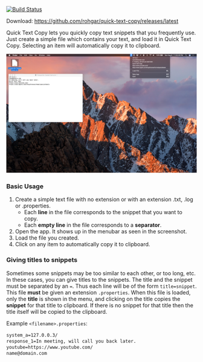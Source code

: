[![Build Status](https://travis-ci.org/rohgar/quick-text-copy.svg?branch=master)](https://travis-ci.org/rohgar/quick-text-copy)

Download: <https://github.com/rohgar/quick-text-copy/releases/latest>

Quick Text Copy lets you quickly copy text snippets that you frequently use. Just create a simple file which contains your text, and load it in Quick Text Copy. Selecting an item will automatically copy it to clipboard.

![Quick Text Copy](screenshots/screenshot_01.jpg)

### Basic Usage
 
1. Create a simple text file with no extension or with an extension .txt, .log or .properties.
    * Each **line** in the file corresponds to the snippet that you want to copy.
    * Each **empty line** in the file corresponds to a **separator**.
2. Open the app. It shows up in the menubar as seen in the screenshot. 
3. Load the file you created.
4. Click on any item to automatically copy it to clipboard.

### Giving titles to snippets
 
Sometimes some snippets may be too similar to each other, or too long, etc. In these cases, you can give titles to the snippets. The title and the snippet must be separated by an `=`. Thus each line will be of the form `title=snippet`. This file **must** be given an extension `.properties`. When this file is loaded, only the **title** is shown in the menu, and clicking on the title copies the **snippet** for that title to clipboard. If there is no snippet for that title then the title itself will be copied to the clipboard.

 Example `<filename>.properties`:
 ```properties
 system_a=127.0.0.3/
 response_1=In meeting, will call you back later.
 youtube=https://www.youtube.com/
 name@domain.com
 ```
